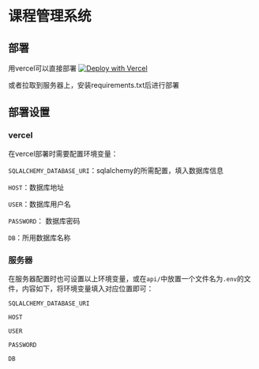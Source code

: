 # 课程管理系统
## 部署
用vercel可以直接部署
[![Deploy with Vercel](https://vercel.com/button)](https://vercel.com/new/clone?repository-url=https://github.com/JerryLiu369/course-management)

或者拉取到服务器上，安装requirements.txt后进行部署

## 部署设置
### vercel
在vercel部署时需要配置环境变量：

`SQLALCHEMY_DATABASE_URI`：sqlalchemy的所需配置，填入数据库信息

`HOST`：数据库地址

`USER`：数据库用户名

`PASSWORD`： 数据库密码

`DB`：所用数据库名称

### 服务器
在服务器配置时也可设置以上环境变量，或在`api/`中放置一个文件名为`.env`的文件，内容如下，将环境变量填入对应位置即可：

```
SQLALCHEMY_DATABASE_URI

HOST

USER

PASSWORD

DB
```


